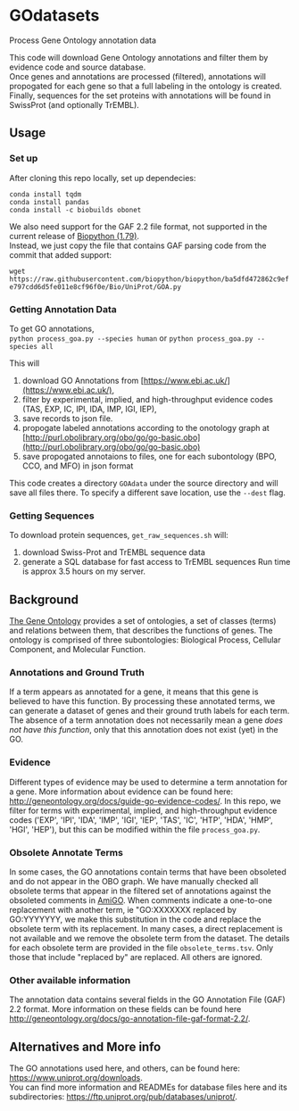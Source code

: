 # GOdatasets
Process Gene Ontology annotation data

This code will download Gene Ontology annotations and filter them by evidence code and source database.  
Once genes and annotations are processed (filtered), annotations will propogated for each gene so that a full labeling in the ontology is created.  
Finally, sequences for the set proteins with annotations will be found in SwissProt (and optionally TrEMBL).


## Usage
### Set up
After cloning this repo locally, set up dependecies:  
```
conda install tqdm
conda install pandas
conda install -c biobuilds obonet
```  

We also need support for the GAF 2.2 file format, not supported in the current 
release of [Biopython (1.79)](https://github.com/biopython/biopython).  
Instead, we just copy the file that contains GAF parsing code from the commit that added support: 

`wget https://raw.githubusercontent.com/biopython/biopython/ba5dfd472862c9efe797cdd6d5fe011e8cf96f0e/Bio/UniProt/GOA.py`


### Getting Annotation Data
To get GO annotations,  
`python process_goa.py --species human` or `python process_goa.py --species all`

This will  
1. download GO Annotations from [https://www.ebi.ac.uk/](https://www.ebi.ac.uk/),  
2. filter by experimental, implied, and high-throughput evidence codes (TAS, EXP, IC, IPI, IDA, IMP, IGI, IEP),  
3. save records to json file.  
4. propogate labeled annotations according to the onotology graph at [http://purl.obolibrary.org/obo/go/go-basic.obo](http://purl.obolibrary.org/obo/go/go-basic.obo) 
5. save propogated annotaions to files, one for each subontology (BPO, CCO, and MFO) in json format


This code creates a directory `GOAdata` under the source directory and will save all files there.
To specify a different save location, use the `--dest` flag. 


### Getting Sequences
To download protein sequences, `get_raw_sequences.sh` will:
1. download Swiss-Prot and TrEMBL sequence data
2. generate a SQL database for fast access to TrEMBL sequences
Run time is approx 3.5 hours on my server.

## Background
[The Gene Ontology](http://geneontology.org/docs/ontology-documentation/) provides a set of ontologies, a set of classes (terms) and relations between them, that describes the functions of genes. The ontology is comprised of three subontologies: Biological Process, Cellular Component, and Molecular Function.

### Annotations and Ground Truth 
If a term appears as annotated for a gene, it means that this gene is believed to have this function. By processing these annotated terms, we can generate a dataset of genes and their ground truth labels for each term. The absence of a term annotation does not necessarily mean a gene _does not have this function_, only that this annotation does not exist (yet) in the GO.  

### Evidence
Different types of evidence may be used to determine a term annotation for a gene. More information about evidence can be found here: http://geneontology.org/docs/guide-go-evidence-codes/. In this repo, we filter for terms with experimental, implied, and high-throughput evidence codes ('EXP', 'IPI', 'IDA', 'IMP', 'IGI', 'IEP', 'TAS', 'IC', 'HTP', 'HDA', 'HMP', 'HGI', 'HEP'), but this can be modified within the file `process_goa.py`.   

### Obsolete Annotate Terms 
In some cases, the GO annotations contain terms that have been obsoleted and do not appear in the OBO graph. We have manually checked all obsolete terms that appear in the filtered set of annotations against the obsoleted comments in [AmiGO](http://amigo.geneontology.org/amigo/). When comments indicate a one-to-one replacement with another term, ie "GO:XXXXXXX replaced by GO:YYYYYYY, we make this substitution in the code and replace the obsolete term with its replacement. In many cases, a direct replacement is not available and we remove the obsolete term from the dataset. The details for each obsolete term are provided in the file `obsolete_terms.tsv`. Only those that include "replaced by" are replaced. All others are ignored. 

### Other available information
The annotation data contains several fields in the GO Annotation File (GAF) 2.2 format. More information on these fields can be found here http://geneontology.org/docs/go-annotation-file-gaf-format-2.2/.

## Alternatives and More info
The GO annotations used here, and others, can be found here: https://www.uniprot.org/downloads.  
You can find more information and READMEs for database files here and its subdirectories: https://ftp.uniprot.org/pub/databases/uniprot/. 


